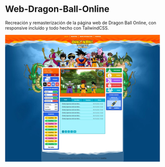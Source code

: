 # Web-Dragon-Ball-Online
Recreación y remasterización de la página web de Dragon Ball Online, con responsive incluído y todo hecho con TailwindCSS.


![Web Dragon Ball Online](preview_DBO.webp)
